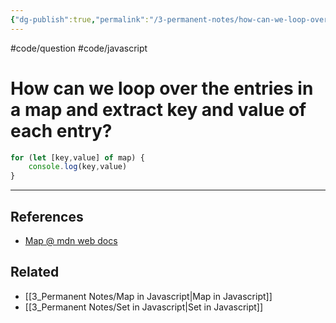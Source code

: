 ```yaml
---
{"dg-publish":true,"permalink":"/3-permanent-notes/how-can-we-loop-over-the-entries-in-a-map-and-extract-key-and-value-of-each-entry/","created":"2023-02-18 13:05","updated":"2023-08-03 16:50"}
---
```


#code/question #code/javascript

# How can we loop over the entries in a map and extract key and value of each entry?

```javascript
for (let [key,value] of map) {
	console.log(key,value)
}
```

---

## References
- [Map @ mdn web docs](https://developer.mozilla.org/en-US/docs/Web/JavaScript/Reference/Global_Objects/Map)

## Related
- [[3_Permanent Notes/Map in Javascript\|Map in Javascript]]
- [[3_Permanent Notes/Set in Javascript\|Set in Javascript]]
